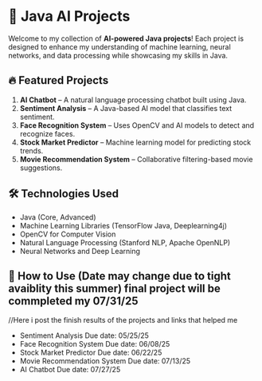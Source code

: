 # 🚀 Java AI Projects

Welcome to my collection of **AI-powered Java projects**! Each project is designed to enhance my understanding of machine learning, neural networks, and data processing while showcasing my skills in Java. 

## 🔥 Featured Projects

1. **AI Chatbot** – A natural language processing chatbot built using Java.
2. **Sentiment Analysis** – A Java-based AI model that classifies text sentiment.
3. **Face Recognition System** – Uses OpenCV and AI models to detect and recognize faces.
4. **Stock Market Predictor** – Machine learning model for predicting stock trends.
5. **Movie Recommendation System** – Collaborative filtering-based movie suggestions.

## 🛠 Technologies Used
- Java (Core, Advanced)
- Machine Learning Libraries (TensorFlow Java, Deeplearning4j)
- OpenCV for Computer Vision
- Natural Language Processing (Stanford NLP, Apache OpenNLP)
- Neural Networks and Deep Learning 

## 📂 How to Use (Date may change due to tight avaiblity this summer) final project will be commpleted my 07/31/25
//Here i post the finish results of the projects and links that helped me 
- Sentiment Analysis Due date: 05/25/25
- Face Recognition System Due date: 06/08/25
- Stock Market Predictor Due date: 06/22/25
- Movie Recommendation System  Due date: 07/13/25
- AI Chatbot Due date: 07/27/25
